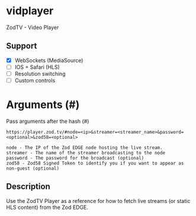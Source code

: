 # vidplayer
ZodTV - Video Player

## Support
  - [X] WebSockets (MediaSource)
  - [ ] IOS + Safari (HLS)
  - [ ] Resolution switching
  - [ ] Custom controls

# Arguments (#)
Pass arguments after the hash (#)
```
https://player.zod.tv/#node=<ip>&streamer=<streamer_name>&password=<optional>&zod58=<optional>

node - The IP of the Zod EDGE node hosting the live stream.
streamer - The name of the streamer broadcasting to the node
password - The password for the broadcast (optional)
zod58 - Zod58 Signed Token to identify you if you want to appear as non-guest (optional)
```

## Description
Use the ZodTV Player as a reference for how to fetch live streams (or static HLS content) from the Zod EDGE.

